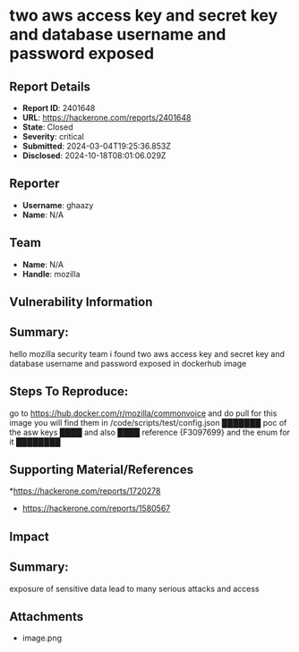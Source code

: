 # two aws access key and secret key and database username and password exposed 

## Report Details
- **Report ID**: 2401648
- **URL**: https://hackerone.com/reports/2401648
- **State**: Closed
- **Severity**: critical
- **Submitted**: 2024-03-04T19:25:36.853Z
- **Disclosed**: 2024-10-18T08:01:06.029Z

## Reporter
- **Username**: ghaazy
- **Name**: N/A

## Team
- **Name**: N/A
- **Handle**: mozilla

## Vulnerability Information
## Summary:
hello mozilla security team i found two aws access key and secret key and database username and password exposed  in dockerhub image 

## Steps To Reproduce:
go to https://hub.docker.com/r/mozilla/commonvoice
and do pull for this image
you will find them in 
/code/scripts/test/config.json
███████
poc of  the asw keys 
████
and also 
████
reference 
{F3097699}
and the enum for it 
████████
## Supporting Material/References
  *https://hackerone.com/reports/1720278
  * https://hackerone.com/reports/1580567

## Impact

## Summary:
exposure of sensitive data lead to many serious attacks and access

## Attachments
- image.png
